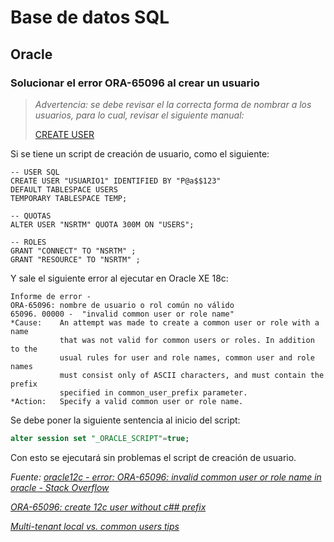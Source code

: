 # Base de datos SQL

## Oracle

### Solucionar el error ORA-65096 al crear un usuario

> *Advertencia: se debe revisar el la correcta forma de nombrar a los usuarios, para lo cual, revisar el siguiente manual:*
> 
> [CREATE USER](https://docs.oracle.com/en/database/oracle/oracle-database/19/sqlrf/CREATE-USER.html#GUID-F0246961-558F-480B-AC0F-14B50134621C)

Si se tiene un script de creación de usuario, como el siguiente:

```plsql
-- USER SQL
CREATE USER "USUARIO1" IDENTIFIED BY "P@a$$123"
DEFAULT TABLESPACE USERS
TEMPORARY TABLESPACE TEMP;

-- QUOTAS
ALTER USER "NSRTM" QUOTA 300M ON "USERS";

-- ROLES
GRANT "CONNECT" TO "NSRTM" ;
GRANT "RESOURCE" TO "NSRTM" ;
```

Y sale el siguiente error al ejecutar en Oracle XE 18c:

```
Informe de error -
ORA-65096: nombre de usuario o rol común no válido
65096. 00000 -  "invalid common user or role name"
*Cause:    An attempt was made to create a common user or role with a name
           that was not valid for common users or roles. In addition to the
           usual rules for user and role names, common user and role names
           must consist only of ASCII characters, and must contain the prefix
           specified in common_user_prefix parameter.
*Action:   Specify a valid common user or role name.
```

Se debe poner la siguiente sentencia al inicio del script:

```sql
alter session set "_ORACLE_SCRIPT"=true;
```

Con esto se ejecutará sin problemas el script de creación de usuario.

*Fuente: [oracle12c - error: ORA-65096: invalid common user or role name in oracle - Stack Overflow](https://stackoverflow.com/questions/33330968/error-ora-65096-invalid-common-user-or-role-name-in-oracle)*

*[ORA-65096: create 12c user without c## prefix](http://www.dba-oracle.com/t_ora_65096_create_user_12c_without_c_prefix.htm)*

*[Multi-tenant local vs. common users tips](http://www.dba-oracle.com/t_multi_tenant_local_common_users.htm)*
